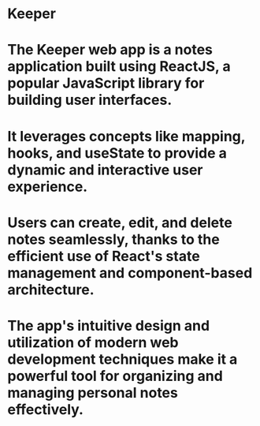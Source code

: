 # Keeper
# The Keeper web app is a notes application built using ReactJS, a popular JavaScript library for building user interfaces.
# It leverages concepts like mapping, hooks, and useState to provide a dynamic and interactive user experience.
# Users can create, edit, and delete notes seamlessly, thanks to the efficient use of React's state management and component-based architecture.
# The app's intuitive design and utilization of modern web development techniques make it a powerful tool for organizing and managing personal notes effectively.
